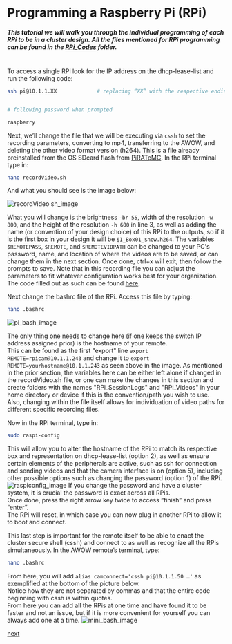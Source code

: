 # Programming a Raspberry Pi (RPi)
##### This tutorial we will walk you through the individual programming of each RPi to be in a cluster design. All the files mentioned for RPi programming can be found in the [RPi_Codes](https://github.com/George-LabX/raspicluster/tree/main/RPi_Codes) folder.
#  


To access a single RPi look for the IP address on the dhcp-lease-list and run the following code: 
```bash
ssh pi@10.1.1.XX             # replacing “XX” with the respective ending numbers of the RPi


# following password when prompted

raspberry
```

Next, we’ll change the file that we will be executing via ```cssh``` to set the recording parameters, converting to mp4, transferring to the AWOW, and deleting the other video format version (h264). 
This is a file already preinstalled from the OS SDcard flash from [PiRATeMC](https://drive.google.com/drive/folders/1Y9IGVBCkBdnRykqMNaKmlipFwnT6WQuY). In the RPi terminal type in:
```bash
nano recordVideo.sh 
```
And what you should see is the image below:

![recordVideo sh_image](https://github.com/George-LabX/raspicluster/assets/134438857/a4b45f60-b4ea-43ad-b761-9bab2419ef3b)

What you will change is the brightness ```-br 55```, width of the resolution ```-w 800```, and the height of the resolution ```-h 600``` in line 3, as well as adding the name (or convention of your design choice) of this RPi to the outputs, so if it is the first box in your design it will be ```$1_Box01_$now.h264```. The variables ```$REMOTEPASS```, ```$REMOTE```, and ```$REMOTEVIDPATH``` can be changed to your PC's password, name, and location of where the videos are to be saved, or can change them in the next section. Once done, ctrl+x will exit, then follow the prompts to save. Note that in this recording file you can adjust the parameters to fit whatever configuration works best for your organization. The code filled out as such can be found [here](https://github.com/George-LabX/raspicluster/blob/main/RPi_Codes/recordVideo.sh).  

Next change the bashrc file of the RPi. Access this file by typing:
```bash
nano .bashrc 
```
![pi_bash_image](https://github.com/George-LabX/raspicluster/assets/134438857/225808a5-b60e-476e-a02d-4cf2780de86a)

The only thing one needs to change here (if one keeps the switch IP address assigned prior) is the hostname of your remote.  
This can be found as the first "export" line ```export REMOTE=rpicam@10.1.1.243``` and change it to ```export REMOTE=yourhostname@10.1.1.243``` as seen above in the image. As mentioned in the prior section, the variables here can be either left alone if changed in the recordVideo.sh file, or one can make the changes in this section and create folders with the names "RPi_SessionLogs" and "RPi_Videos" in your home directory or device if this is the convention/path you wish to use. Also, changing within the file itself allows for individuation of video paths for different specific recording files.
  
Now in the RPi terminal, type in:
```bash
sudo raspi-config
```
This will allow you to alter the hostname of the RPi to match its respective box and representation on dhcp-lease-list (option 2), as well as ensure certain elements of the peripherals are active, such as ssh for connection and sending videos and that the camera interface is on (option 5), including other possible options such as changing the password (option 1) of the RPi.
![raspiconfig_image](https://github.com/George-LabX/raspicluster/assets/134438857/f9549933-4aea-446a-ba2e-e8fd169df4c2)
If you change the password and have a cluster system, it is crucial the password is exact across all RPis.  
Once done, press the right arrow key twice to access “finish” and press “enter”.  
The RPi will reset, in which case you can now plug in another RPi to allow it to boot and connect. 

This last step is important for the remote itself to be able to enact the cluster secure shell (cssh) and connect to as well as recognize all the RPis simultaneously. 
In the AWOW remote’s terminal, type:
```bash
nano .bashrc 
```
From here, you will add ```alias camconnect='cssh pi@10.1.1.50 …'``` as exemplified at the bottom of the picture below.  
Notice how they are not separated by commas and that the entire code beginning with cssh is within quotes.  
From here you can add all the RPis at one time and have found it to be faster and not an issue, but if it is more convenient for yourself you can always add one at a time.
![mini_bash_image](https://github.com/George-LabX/raspicluster/assets/134438857/d8940123-d39f-44fa-95a4-9a75b94066a3)

[next](https://github.com/George-LabX/raspicluster/blob/main/Tutorial/4using_setup.md)
